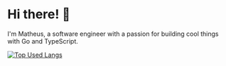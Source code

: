 # Hi there! :wave:

I'm Matheus, a software engineer with a passion for building cool things with Go and TypeScript.


[![Top Used Langs](https://github-readme-stats.vercel.app/api/top-langs/?username=mattsilvaa)](https://github.com/anuraghazra/github-readme-stats)

